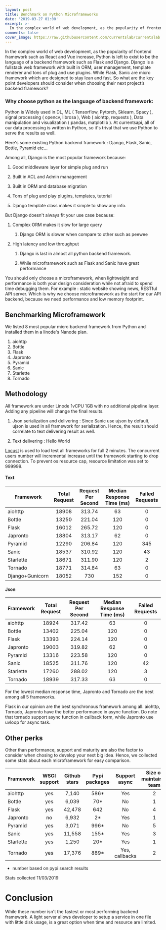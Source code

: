 ```yaml
---
layout: post
title: Benchmark on Python Microframeworks 
date: '2019-03-27 01:00'
excerpt: >-
  In the complex world of web development, as the popularity of frontend framework such as React and Vue increase, Python is left to exist to be the language of a backend framework such as Flask and Django. So what are the key point developers should consider when choosing their next project’s backend framework?
comments: false
cover_image: https://raw.githubusercontent.com/currentslab/currentslab.github.io/master/img/jonathan-SwVkmowt7qA-unsplash.jpg
---
```



In the complex world of web development, as the popularity of frontend framework such as React and Vue increase, Python is left to exist to be the language of a backend framework such as Flask and Django. Django is a fullstack web framework with built in ORM, user management, template renderer and tons of plug and use plugins. While Flask, Sanic are micro framework which are designed to stay lean and fast. So what are the key point developers should consider when choosing their next project’s backend framework?

### Why choose python as the language of backend framework:


Python is Widely used in DL, ML ( Tensorflow, Pytorch, Sklearn, Spacy ), signal processing ( opencv, librosa ), Web ( aiohttp, requests ), Data manipulation and visualization ( pandas, matplotlib ). At currentsapi, all of our data processing is written in Python, so it's trival that we use Python to serve the results as well.

Here's some existing Python backend framework : Django, Flask, Sanic, Bottle, Pyramid etc…

Among all, Django is the most popular framework because:

1. Good middleware layer for simple plug and run

2. Built in ACL and Admin management

3. Built in ORM and database migration 

4. Tons of plug and play plugins, templates, tutorial

5. Django template class makes it simple to show any info.

But Django doesn't always fit your use case because:

1. Complex ORM makes it slow for large query 

    1. Django ORM is slower when compare to other such as peewee

2. High latency and low throughput

    1. Django is last in almost all python backend framework.

    2. While microframework such as Flask and Sanic have great performance

You should only choose a microframework, when lightweight and performance is both your design consideration while not afraid to spend time debugging them.
For example : static website showing news, RESTful API server. Which is why we choose microframework as the start for our API backend, because we need performance and low memory footprint.



## Benchmarking Microframework

We listed 8 most popular micro backend framework from Python and installed them in a linode's Nanode plan. 

1. aiohttp
2. Bottle
3. Flask
4. Japronto
5. Pyramid
6. Sanic
7. Starlette
8. Tornado

## Methodology

All framework are under Linode 1vCPU 1GB with no additional pipeline layer. Adding any pipeline will change the final results.

1. Json serialization and delivering : Since Sanic use ujson by default, ujson is used in all framework for serialization. Hence, the result should correlate to text delivering result as well.

2. Text delivering : Hello World

[Locust](https://locust.io/) is used to load test all frameworks for full 2 minutes. The concurrent users number will incremental increase until the framework starting to drop connection. To prevent os resource cap, resource limitation was set to 999999.

#### Text

| Framework  | Total Request  | Request Per Second  | Median Response Time (ms) | Failed Requests |
|------------|:--------------:|:-------------------:|:---------------------:|:---:|
|   aiohttp   |  18908     |  313.74 | 63 | 0 |
|   Bottle   |  13250    |  221.04 | 120 | 0 |
|   Flask    |  16012 | 265.72  |  120 | 0 |
|   Japronto |  18804 |  313.17 | 62  | 0 |
|   Pyramid  |  12290 |  206.84 | 120 | 345 |
|   Sanic    |  18537 | 310.92  |  120 | 43 |
|   Starlette    |  18671 | 311.90   |  120 | 2 |
|   Tornado  |  18771 |  314.84 | 63 | 0 |
|   Django+Gunicorn  |  18052 |  730 | 152 | 0 |

#### Json

| Framework  | Total Request  | Request Per Second  | Median Response Time (ms) | Failed Requests |
|------------|:--------------:|:-------------------:|:---------------------:|:---:|
|   aiohttp   |  18924     |  317.42 | 63 | 0 |
|   Bottle   |  13402    |  225.04 | 120 | 0 |
|   Flask    |  13393 | 224.14  |  120 | 0 |
|   Japronto |  19003 |  319.82 | 62  | 0 |
|   Pyramid  |  13316 |  223.58 | 120 | 0 |
|   Sanic    |  18525 | 311.76  |  120 | 42 |
|   Starlette    |  17260 | 288.02   |  120 | 3 |
|   Tornado  |  18939 |  317.33 | 63 | 0 |


For the lowest median response time, Japronto and Tornado are the best among all 5 frameworks.

Flask in our opinion are the best synchronous framework among all. aiohttp, Tornado, Japronto have the better performance in async function. Do note that tornado support async function in callback form, while Japronto use uvloop for async task. 

## Other perks

Other than performance, support and maturity are also the factor to consider when chosing to develop your next big idea. Hence, we collected some stats about each microframework for easy comparison. 


| Framework  | WSGI support  |  Github stars | Pypi packages | Support async | Size of maintainer team |
|------------|:--------------:|:--------------:|:---------:|:---------:|:---------:|
|   aiohttp   | yes | 7,140 | 586* | Yes | 2 |
|   Bottle   |  yes | 6,039 | 70* | No | 1 |
|   Flask    | yes  | 42,478 |  642 | No | 4 |
|   Japronto | no  | 6,932 | 2*  | Yes | 1 |
|   Pyramid  | yes | 3,071 | 996* | No | 5 |
|   Sanic    | yes | 11,558 |  155* | Yes | 3 |
|   Starlette    |  yes | 1,250 |  20* | Yes | 1 |
|   Tornado  | yes  | 17,376 | 889* | Yes, callbacks | 2 |

* number based on pypi search results

Stats collected 11/03/2019

# Conclusion

While these number isn't the fastest or most performing backend framework. A light server allows developer to setup a service in one file with little disk usage, is a great option when time and resource are limited.


